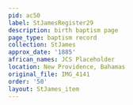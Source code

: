 ```yaml
---
pid: ac50
label: StJamesRegister29
description: birth baptism page
page_type: baptism record
collection: StJames
approx_date: '1885'
african_names: JCS Placeholder
location: New Providence, Bahamas
original_file: IMG_4141
order: '50'
layout: StJames_item
---
```

